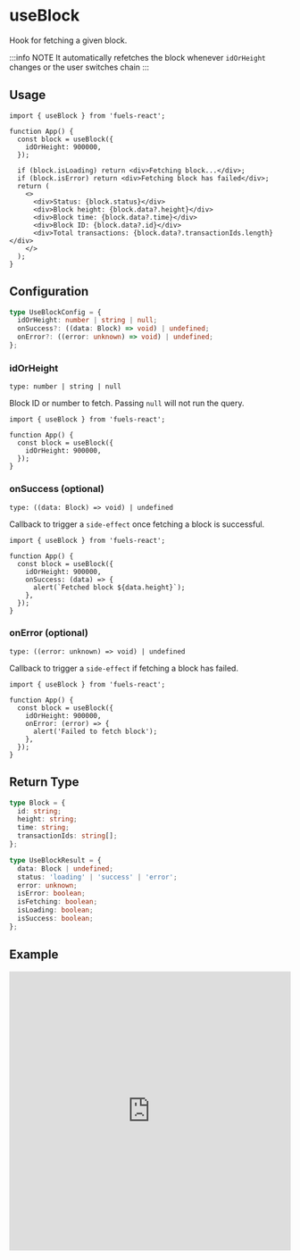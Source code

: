 # useBlock

Hook for fetching a given block.

:::info NOTE
It automatically refetches the block whenever `idOrHeight` changes or the user switches chain
:::

## Usage

```tsx
import { useBlock } from 'fuels-react';

function App() {
  const block = useBlock({
    idOrHeight: 900000,
  });

  if (block.isLoading) return <div>Fetching block...</div>;
  if (block.isError) return <div>Fetching block has failed</div>;
  return (
    <>
      <div>Status: {block.status}</div>
      <div>Block height: {block.data?.height}</div>
      <div>Block time: {block.data?.time}</div>
      <div>Block ID: {block.data?.id}</div>
      <div>Total transactions: {block.data?.transactionIds.length}</div>
    </>
  );
}
```

## Configuration

```ts
type UseBlockConfig = {
  idOrHeight: number | string | null;
  onSuccess?: ((data: Block) => void) | undefined;
  onError?: ((error: unknown) => void) | undefined;
};
```

### idOrHeight

`type: number | string | null`

Block ID or number to fetch. Passing `null` will not run the query.

```tsx {5}
import { useBlock } from 'fuels-react';

function App() {
  const block = useBlock({
    idOrHeight: 900000,
  });
}
```

### onSuccess (optional)

`type: ((data: Block) => void) | undefined`

Callback to trigger a `side-effect` once fetching a block is successful.

```tsx {6-8}
import { useBlock } from 'fuels-react';

function App() {
  const block = useBlock({
    idOrHeight: 900000,
    onSuccess: (data) => {
      alert(`Fetched block ${data.height}`);
    },
  });
}
```

### onError (optional)

`type: ((error: unknown) => void) | undefined`

Callback to trigger a `side-effect` if fetching a block has failed.

```tsx {6-8}
import { useBlock } from 'fuels-react';

function App() {
  const block = useBlock({
    idOrHeight: 900000,
    onError: (error) => {
      alert('Failed to fetch block');
    },
  });
}
```

## Return Type

```ts
type Block = {
  id: string;
  height: string;
  time: string;
  transactionIds: string[];
};

type UseBlockResult = {
  data: Block | undefined;
  status: 'loading' | 'success' | 'error';
  error: unknown;
  isError: boolean;
  isFetching: boolean;
  isLoading: boolean;
  isSuccess: boolean;
};
```

## Example

<iframe frameborder="0" width="100%" height="500px" src="https://stackblitz.com/github/0xYami/fuels-react/tree/main/examples/networks/block?embed=1&file=src/App.tsx&hideNavigation=1&hideDevTools=true&terminalHeight=0&ctl=1"></iframe>

